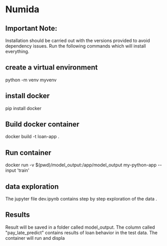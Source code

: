 # Numida
## Important Note:

Installation should be carried out with the versions provided to avoid dependency issues. Run the following commands which will install everything.
## create a virtual environment
python -m venv myvenv

## install docker

pip install docker
## Build docker container

docker build -t loan-app .

## Run container

docker run -v $(pwd)/model_output:/app/model_output my-python-app --input 'train'

## data exploration
The jupyter file dev.ipynb contains step by step exploration of the data .
## Results
Result will be saved in a folder called model_output. The column called "pay_late_predict" contains results of loan behavior in the test data.
The container will run and displa